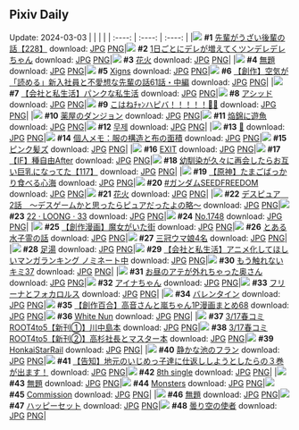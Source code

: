 ## Pixiv Daily
Update: 2024-03-03
|      |      |      |
| :----: | :----: | :----: |
|![](https://pixiv.microyu.workers.dev/c/240x480/img-master/img/2024/03/01/19/00/13/116525886_p0_master1200.jpg) **#1** [先輩がうざい後輩の話【228】](https://www.pixiv.net/artworks/116525886) download: [JPG](https://pixiv.microyu.workers.dev/img-original/img/2024/03/01/19/00/13/116525886_p0.jpg) [PNG](https://pixiv.microyu.workers.dev/img-original/img/2024/03/01/19/00/13/116525886_p0.png)|![](https://pixiv.microyu.workers.dev/c/240x480/img-master/img/2024/03/01/00/01/28/116507323_p0_master1200.jpg) **#2** [1日ごとにデレが増えてくツンデレデレちゃん](https://www.pixiv.net/artworks/116507323) download: [JPG](https://pixiv.microyu.workers.dev/img-original/img/2024/03/01/00/01/28/116507323_p0.jpg) [PNG](https://pixiv.microyu.workers.dev/img-original/img/2024/03/01/00/01/28/116507323_p0.png)|![](https://pixiv.microyu.workers.dev/c/240x480/img-master/img/2024/03/01/00/00/22/116507091_p0_master1200.jpg) **#3** [花火](https://www.pixiv.net/artworks/116507091) download: [JPG](https://pixiv.microyu.workers.dev/img-original/img/2024/03/01/00/00/22/116507091_p0.jpg) [PNG](https://pixiv.microyu.workers.dev/img-original/img/2024/03/01/00/00/22/116507091_p0.png)|
|![](https://pixiv.microyu.workers.dev/c/240x480/img-master/img/2024/03/02/00/00/24/116535516_p0_master1200.jpg) **#4** [無題](https://www.pixiv.net/artworks/116535516) download: [JPG](https://pixiv.microyu.workers.dev/img-original/img/2024/03/02/00/00/24/116535516_p0.jpg) [PNG](https://pixiv.microyu.workers.dev/img-original/img/2024/03/02/00/00/24/116535516_p0.png)|![](https://pixiv.microyu.workers.dev/c/240x480/img-master/img/2024/03/01/02/40/11/116511344_p0_master1200.jpg) **#5** [Xigns](https://www.pixiv.net/artworks/116511344) download: [JPG](https://pixiv.microyu.workers.dev/img-original/img/2024/03/01/02/40/11/116511344_p0.jpg) [PNG](https://pixiv.microyu.workers.dev/img-original/img/2024/03/01/02/40/11/116511344_p0.png)|![](https://pixiv.microyu.workers.dev/c/240x480/img-master/img/2024/03/01/18/00/37/116524370_p0_master1200.jpg) **#6** [【創作】空気が「読める」新入社員と不愛想な先輩の話61話・中編](https://www.pixiv.net/artworks/116524370) download: [JPG](https://pixiv.microyu.workers.dev/img-original/img/2024/03/01/18/00/37/116524370_p0.jpg) [PNG](https://pixiv.microyu.workers.dev/img-original/img/2024/03/01/18/00/37/116524370_p0.png)|
|![](https://pixiv.microyu.workers.dev/c/240x480/img-master/img/2024/03/01/12/00/12/116518161_p0_master1200.jpg) **#7** [【会社と私生活】パンクな私生活](https://www.pixiv.net/artworks/116518161) download: [JPG](https://pixiv.microyu.workers.dev/img-original/img/2024/03/01/12/00/12/116518161_p0.jpg) [PNG](https://pixiv.microyu.workers.dev/img-original/img/2024/03/01/12/00/12/116518161_p0.png)|![](https://pixiv.microyu.workers.dev/c/240x480/img-master/img/2024/03/01/02/48/44/116511465_p0_master1200.jpg) **#8** [アシッド](https://www.pixiv.net/artworks/116511465) download: [JPG](https://pixiv.microyu.workers.dev/img-original/img/2024/03/01/02/48/44/116511465_p0.jpg) [PNG](https://pixiv.microyu.workers.dev/img-original/img/2024/03/01/02/48/44/116511465_p0.png)|![](https://pixiv.microyu.workers.dev/c/240x480/img-master/img/2024/03/02/03/09/08/116540071_p0_master1200.jpg) **#9** [こはねﾁｬﾝハピバ！！！！！🎂🎉](https://www.pixiv.net/artworks/116540071) download: [JPG](https://pixiv.microyu.workers.dev/img-original/img/2024/03/02/03/09/08/116540071_p0.jpg) [PNG](https://pixiv.microyu.workers.dev/img-original/img/2024/03/02/03/09/08/116540071_p0.png)|
|![](https://pixiv.microyu.workers.dev/c/240x480/img-master/img/2024/03/02/01/18/18/116538086_p0_master1200.jpg) **#10** [薬屋のダンジョン](https://www.pixiv.net/artworks/116538086) download: [JPG](https://pixiv.microyu.workers.dev/img-original/img/2024/03/02/01/18/18/116538086_p0.jpg) [PNG](https://pixiv.microyu.workers.dev/img-original/img/2024/03/02/01/18/18/116538086_p0.png)|![](https://pixiv.microyu.workers.dev/c/240x480/img-master/img/2024/03/01/19/12/57/116526272_p0_master1200.jpg) **#11** [焔錦に遊魚](https://www.pixiv.net/artworks/116526272) download: [JPG](https://pixiv.microyu.workers.dev/img-original/img/2024/03/01/19/12/57/116526272_p0.jpg) [PNG](https://pixiv.microyu.workers.dev/img-original/img/2024/03/01/19/12/57/116526272_p0.png)|![](https://pixiv.microyu.workers.dev/c/240x480/img-master/img/2024/03/01/03/42/11/116512112_p0_master1200.jpg) **#12** [무제](https://www.pixiv.net/artworks/116512112) download: [JPG](https://pixiv.microyu.workers.dev/img-original/img/2024/03/01/03/42/11/116512112_p0.jpg) [PNG](https://pixiv.microyu.workers.dev/img-original/img/2024/03/01/03/42/11/116512112_p0.png)|
|![](https://pixiv.microyu.workers.dev/c/240x480/img-master/img/2024/03/02/01/00/24/116537645_p0_master1200.jpg) **#13** [🦋](https://www.pixiv.net/artworks/116537645) download: [JPG](https://pixiv.microyu.workers.dev/img-original/img/2024/03/02/01/00/24/116537645_p0.jpg) [PNG](https://pixiv.microyu.workers.dev/img-original/img/2024/03/02/01/00/24/116537645_p0.png)|![](https://pixiv.microyu.workers.dev/c/240x480/img-master/img/2024/03/02/06/00/06/116542084_p0_master1200.jpg) **#14** [個人メモ：服の構造と布の面積](https://www.pixiv.net/artworks/116542084) download: [JPG](https://pixiv.microyu.workers.dev/img-original/img/2024/03/02/06/00/06/116542084_p0.jpg) [PNG](https://pixiv.microyu.workers.dev/img-original/img/2024/03/02/06/00/06/116542084_p0.png)|![](https://pixiv.microyu.workers.dev/c/240x480/img-master/img/2024/03/01/00/00/30/116507133_p0_master1200.jpg) **#15** [ピンク髪ズ](https://www.pixiv.net/artworks/116507133) download: [JPG](https://pixiv.microyu.workers.dev/img-original/img/2024/03/01/00/00/30/116507133_p0.jpg) [PNG](https://pixiv.microyu.workers.dev/img-original/img/2024/03/01/00/00/30/116507133_p0.png)|
|![](https://pixiv.microyu.workers.dev/c/240x480/img-master/img/2024/03/01/12/35/51/116518816_p0_master1200.jpg) **#16** [EXIT](https://www.pixiv.net/artworks/116518816) download: [JPG](https://pixiv.microyu.workers.dev/img-original/img/2024/03/01/12/35/51/116518816_p0.jpg) [PNG](https://pixiv.microyu.workers.dev/img-original/img/2024/03/01/12/35/51/116518816_p0.png)|![](https://pixiv.microyu.workers.dev/c/240x480/img-master/img/2024/03/01/19/32/36/116526796_p0_master1200.jpg) **#17** [【IF】種自由After](https://www.pixiv.net/artworks/116526796) download: [JPG](https://pixiv.microyu.workers.dev/img-original/img/2024/03/01/19/32/36/116526796_p0.jpg) [PNG](https://pixiv.microyu.workers.dev/img-original/img/2024/03/01/19/32/36/116526796_p0.png)|![](https://pixiv.microyu.workers.dev/c/240x480/img-master/img/2024/03/02/00/01/08/116535654_p0_master1200.jpg) **#18** [幼馴染が久々に再会したらお互い巨乳になってた【117】](https://www.pixiv.net/artworks/116535654) download: [JPG](https://pixiv.microyu.workers.dev/img-original/img/2024/03/02/00/01/08/116535654_p0.jpg) [PNG](https://pixiv.microyu.workers.dev/img-original/img/2024/03/02/00/01/08/116535654_p0.png)|
|![](https://pixiv.microyu.workers.dev/c/240x480/img-master/img/2024/03/01/17/48/45/116524020_p0_master1200.jpg) **#19** [【原神】たまごばっかり食べる心海](https://www.pixiv.net/artworks/116524020) download: [JPG](https://pixiv.microyu.workers.dev/img-original/img/2024/03/01/17/48/45/116524020_p0.jpg) [PNG](https://pixiv.microyu.workers.dev/img-original/img/2024/03/01/17/48/45/116524020_p0.png)|![](https://pixiv.microyu.workers.dev/c/240x480/img-master/img/2024/03/01/10/45/45/116517013_p0_master1200.jpg) **#20** [#ガンダムSEEDFREEDOM](https://www.pixiv.net/artworks/116517013) download: [JPG](https://pixiv.microyu.workers.dev/img-original/img/2024/03/01/10/45/45/116517013_p0.jpg) [PNG](https://pixiv.microyu.workers.dev/img-original/img/2024/03/01/10/45/45/116517013_p0.png)|![](https://pixiv.microyu.workers.dev/c/240x480/img-master/img/2024/03/02/01/09/04/116537863_p0_master1200.jpg) **#21** [花火](https://www.pixiv.net/artworks/116537863) download: [JPG](https://pixiv.microyu.workers.dev/img-original/img/2024/03/02/01/09/04/116537863_p0.jpg) [PNG](https://pixiv.microyu.workers.dev/img-original/img/2024/03/02/01/09/04/116537863_p0.png)|
|![](https://pixiv.microyu.workers.dev/c/240x480/img-master/img/2024/03/02/14/56/38/116550744_p0_master1200.jpg) **#22** [デスピュア　2話　〜デスゲームかと思ったらピュアだったよの略〜](https://www.pixiv.net/artworks/116550744) download: [JPG](https://pixiv.microyu.workers.dev/img-original/img/2024/03/02/14/56/38/116550744_p0.jpg) [PNG](https://pixiv.microyu.workers.dev/img-original/img/2024/03/02/14/56/38/116550744_p0.png)|![](https://pixiv.microyu.workers.dev/c/240x480/img-master/img/2024/03/02/01/30/16/116538352_p0_master1200.jpg) **#23** [22 · LOONG · 33](https://www.pixiv.net/artworks/116538352) download: [JPG](https://pixiv.microyu.workers.dev/img-original/img/2024/03/02/01/30/16/116538352_p0.jpg) [PNG](https://pixiv.microyu.workers.dev/img-original/img/2024/03/02/01/30/16/116538352_p0.png)|![](https://pixiv.microyu.workers.dev/c/240x480/img-master/img/2024/03/02/00/00/07/116535414_p0_master1200.jpg) **#24** [No.1748](https://www.pixiv.net/artworks/116535414) download: [JPG](https://pixiv.microyu.workers.dev/img-original/img/2024/03/02/00/00/07/116535414_p0.jpg) [PNG](https://pixiv.microyu.workers.dev/img-original/img/2024/03/02/00/00/07/116535414_p0.png)|
|![](https://pixiv.microyu.workers.dev/c/240x480/img-master/img/2024/03/01/17/14/56/116523315_p0_master1200.jpg) **#25** [【創作漫画】魔女がいた街](https://www.pixiv.net/artworks/116523315) download: [JPG](https://pixiv.microyu.workers.dev/img-original/img/2024/03/01/17/14/56/116523315_p0.jpg) [PNG](https://pixiv.microyu.workers.dev/img-original/img/2024/03/01/17/14/56/116523315_p0.png)|![](https://pixiv.microyu.workers.dev/c/240x480/img-master/img/2024/03/01/11/28/43/116517638_p0_master1200.jpg) **#26** [とある水子霊の話](https://www.pixiv.net/artworks/116517638) download: [JPG](https://pixiv.microyu.workers.dev/img-original/img/2024/03/01/11/28/43/116517638_p0.jpg) [PNG](https://pixiv.microyu.workers.dev/img-original/img/2024/03/01/11/28/43/116517638_p0.png)|![](https://pixiv.microyu.workers.dev/c/240x480/img-master/img/2024/03/01/20/44/44/116528955_p0_master1200.jpg) **#27** [三冠ウマ娘4名](https://www.pixiv.net/artworks/116528955) download: [JPG](https://pixiv.microyu.workers.dev/img-original/img/2024/03/01/20/44/44/116528955_p0.jpg) [PNG](https://pixiv.microyu.workers.dev/img-original/img/2024/03/01/20/44/44/116528955_p0.png)|
|![](https://pixiv.microyu.workers.dev/c/240x480/img-master/img/2024/03/02/01/12/44/116537953_p0_master1200.jpg) **#28** [足湯](https://www.pixiv.net/artworks/116537953) download: [JPG](https://pixiv.microyu.workers.dev/img-original/img/2024/03/02/01/12/44/116537953_p0.jpg) [PNG](https://pixiv.microyu.workers.dev/img-original/img/2024/03/02/01/12/44/116537953_p0.png)|![](https://pixiv.microyu.workers.dev/c/240x480/img-master/img/2024/03/02/14/31/17/116550278_p0_master1200.jpg) **#29** [【会社と私生活】アニメ化してほしいマンガランキング ノミネート中](https://www.pixiv.net/artworks/116550278) download: [JPG](https://pixiv.microyu.workers.dev/img-original/img/2024/03/02/14/31/17/116550278_p0.jpg) [PNG](https://pixiv.microyu.workers.dev/img-original/img/2024/03/02/14/31/17/116550278_p0.png)|![](https://pixiv.microyu.workers.dev/c/240x480/img-master/img/2024/03/02/10/28/58/116545642_p0_master1200.jpg) **#30** [もう触れないキミ37](https://www.pixiv.net/artworks/116545642) download: [JPG](https://pixiv.microyu.workers.dev/img-original/img/2024/03/02/10/28/58/116545642_p0.jpg) [PNG](https://pixiv.microyu.workers.dev/img-original/img/2024/03/02/10/28/58/116545642_p0.png)|
|![](https://pixiv.microyu.workers.dev/c/240x480/img-master/img/2024/03/01/00/01/31/116507330_p0_master1200.jpg) **#31** [お昼のアテが外れちゃった奥さん](https://www.pixiv.net/artworks/116507330) download: [JPG](https://pixiv.microyu.workers.dev/img-original/img/2024/03/01/00/01/31/116507330_p0.jpg) [PNG](https://pixiv.microyu.workers.dev/img-original/img/2024/03/01/00/01/31/116507330_p0.png)|![](https://pixiv.microyu.workers.dev/c/240x480/img-master/img/2024/03/01/00/08/11/116507766_p0_master1200.jpg) **#32** [アイナちゃん](https://www.pixiv.net/artworks/116507766) download: [JPG](https://pixiv.microyu.workers.dev/img-original/img/2024/03/01/00/08/11/116507766_p0.jpg) [PNG](https://pixiv.microyu.workers.dev/img-original/img/2024/03/01/00/08/11/116507766_p0.png)|![](https://pixiv.microyu.workers.dev/c/240x480/img-master/img/2024/03/01/00/46/27/116509022_p0_master1200.jpg) **#33** [フリーナとフォカロルス](https://www.pixiv.net/artworks/116509022) download: [JPG](https://pixiv.microyu.workers.dev/img-original/img/2024/03/01/00/46/27/116509022_p0.jpg) [PNG](https://pixiv.microyu.workers.dev/img-original/img/2024/03/01/00/46/27/116509022_p0.png)|
|![](https://pixiv.microyu.workers.dev/c/240x480/img-master/img/2024/03/02/21/26/28/116561079_p0_master1200.jpg) **#34** [バレンタイン](https://www.pixiv.net/artworks/116561079) download: [JPG](https://pixiv.microyu.workers.dev/img-original/img/2024/03/02/21/26/28/116561079_p0.jpg) [PNG](https://pixiv.microyu.workers.dev/img-original/img/2024/03/02/21/26/28/116561079_p0.png)|![](https://pixiv.microyu.workers.dev/c/240x480/img-master/img/2024/03/02/00/01/38/116535709_p0_master1200.jpg) **#35** [【創作百合】高音さんと嵐ちゃん1P漫画まとめ68](https://www.pixiv.net/artworks/116535709) download: [JPG](https://pixiv.microyu.workers.dev/img-original/img/2024/03/02/00/01/38/116535709_p0.jpg) [PNG](https://pixiv.microyu.workers.dev/img-original/img/2024/03/02/00/01/38/116535709_p0.png)|![](https://pixiv.microyu.workers.dev/c/240x480/img-master/img/2024/03/01/00/00/45/116507193_p0_master1200.jpg) **#36** [White Nun](https://www.pixiv.net/artworks/116507193) download: [JPG](https://pixiv.microyu.workers.dev/img-original/img/2024/03/01/00/00/45/116507193_p0.jpg) [PNG](https://pixiv.microyu.workers.dev/img-original/img/2024/03/01/00/00/45/116507193_p0.png)|
|![](https://pixiv.microyu.workers.dev/c/240x480/img-master/img/2024/03/02/09/53/06/116545004_p0_master1200.jpg) **#37** [3/17春コミROOT4to5【新刊①】川中島本](https://www.pixiv.net/artworks/116545004) download: [JPG](https://pixiv.microyu.workers.dev/img-original/img/2024/03/02/09/53/06/116545004_p0.jpg) [PNG](https://pixiv.microyu.workers.dev/img-original/img/2024/03/02/09/53/06/116545004_p0.png)|![](https://pixiv.microyu.workers.dev/c/240x480/img-master/img/2024/03/02/10/10/07/116545336_p0_master1200.jpg) **#38** [3/17春コミROOT4to5【新刊②】高杉社長とマスター本](https://www.pixiv.net/artworks/116545336) download: [JPG](https://pixiv.microyu.workers.dev/img-original/img/2024/03/02/10/10/07/116545336_p0.jpg) [PNG](https://pixiv.microyu.workers.dev/img-original/img/2024/03/02/10/10/07/116545336_p0.png)|![](https://pixiv.microyu.workers.dev/c/240x480/img-master/img/2024/03/02/20/41/56/116559636_p0_master1200.jpg) **#39** [HonkaiStarRail](https://www.pixiv.net/artworks/116559636) download: [JPG](https://pixiv.microyu.workers.dev/img-original/img/2024/03/02/20/41/56/116559636_p0.jpg) [PNG](https://pixiv.microyu.workers.dev/img-original/img/2024/03/02/20/41/56/116559636_p0.png)|
|![](https://pixiv.microyu.workers.dev/c/240x480/img-master/img/2024/03/01/00/00/58/116507246_p0_master1200.jpg) **#40** [静かな池のフラン](https://www.pixiv.net/artworks/116507246) download: [JPG](https://pixiv.microyu.workers.dev/img-original/img/2024/03/01/00/00/58/116507246_p0.jpg) [PNG](https://pixiv.microyu.workers.dev/img-original/img/2024/03/01/00/00/58/116507246_p0.png)|![](https://pixiv.microyu.workers.dev/c/240x480/img-master/img/2024/03/01/00/00/56/116507236_p0_master1200.jpg) **#41** [【告知】地元のいじめっ子達に仕返ししようとしたらの３巻が出ます！](https://www.pixiv.net/artworks/116507236) download: [JPG](https://pixiv.microyu.workers.dev/img-original/img/2024/03/01/00/00/56/116507236_p0.jpg) [PNG](https://pixiv.microyu.workers.dev/img-original/img/2024/03/01/00/00/56/116507236_p0.png)|![](https://pixiv.microyu.workers.dev/c/240x480/img-master/img/2024/03/01/20/43/20/116528917_p0_master1200.jpg) **#42** [8th single](https://www.pixiv.net/artworks/116528917) download: [JPG](https://pixiv.microyu.workers.dev/img-original/img/2024/03/01/20/43/20/116528917_p0.jpg) [PNG](https://pixiv.microyu.workers.dev/img-original/img/2024/03/01/20/43/20/116528917_p0.png)|
|![](https://pixiv.microyu.workers.dev/c/240x480/img-master/img/2024/03/02/01/51/51/116538769_p0_master1200.jpg) **#43** [無題](https://www.pixiv.net/artworks/116538769) download: [JPG](https://pixiv.microyu.workers.dev/img-original/img/2024/03/02/01/51/51/116538769_p0.jpg) [PNG](https://pixiv.microyu.workers.dev/img-original/img/2024/03/02/01/51/51/116538769_p0.png)|![](https://pixiv.microyu.workers.dev/c/240x480/img-master/img/2024/03/02/15/27/32/116551378_p0_master1200.jpg) **#44** [Monsters](https://www.pixiv.net/artworks/116551378) download: [JPG](https://pixiv.microyu.workers.dev/img-original/img/2024/03/02/15/27/32/116551378_p0.jpg) [PNG](https://pixiv.microyu.workers.dev/img-original/img/2024/03/02/15/27/32/116551378_p0.png)|![](https://pixiv.microyu.workers.dev/c/240x480/img-master/img/2024/03/01/00/05/43/116507620_p0_master1200.jpg) **#45** [Commission](https://www.pixiv.net/artworks/116507620) download: [JPG](https://pixiv.microyu.workers.dev/img-original/img/2024/03/01/00/05/43/116507620_p0.jpg) [PNG](https://pixiv.microyu.workers.dev/img-original/img/2024/03/01/00/05/43/116507620_p0.png)|
|![](https://pixiv.microyu.workers.dev/c/240x480/img-master/img/2024/03/02/01/52/56/116538801_p0_master1200.jpg) **#46** [無題](https://www.pixiv.net/artworks/116538801) download: [JPG](https://pixiv.microyu.workers.dev/img-original/img/2024/03/02/01/52/56/116538801_p0.jpg) [PNG](https://pixiv.microyu.workers.dev/img-original/img/2024/03/02/01/52/56/116538801_p0.png)|![](https://pixiv.microyu.workers.dev/c/240x480/img-master/img/2024/03/01/19/34/04/116526836_p0_master1200.jpg) **#47** [ハッピーセット](https://www.pixiv.net/artworks/116526836) download: [JPG](https://pixiv.microyu.workers.dev/img-original/img/2024/03/01/19/34/04/116526836_p0.jpg) [PNG](https://pixiv.microyu.workers.dev/img-original/img/2024/03/01/19/34/04/116526836_p0.png)|![](https://pixiv.microyu.workers.dev/c/240x480/img-master/img/2024/03/01/10/43/16/116516977_p0_master1200.jpg) **#48** [曇り空の使者](https://www.pixiv.net/artworks/116516977) download: [JPG](https://pixiv.microyu.workers.dev/img-original/img/2024/03/01/10/43/16/116516977_p0.jpg) [PNG](https://pixiv.microyu.workers.dev/img-original/img/2024/03/01/10/43/16/116516977_p0.png)|
